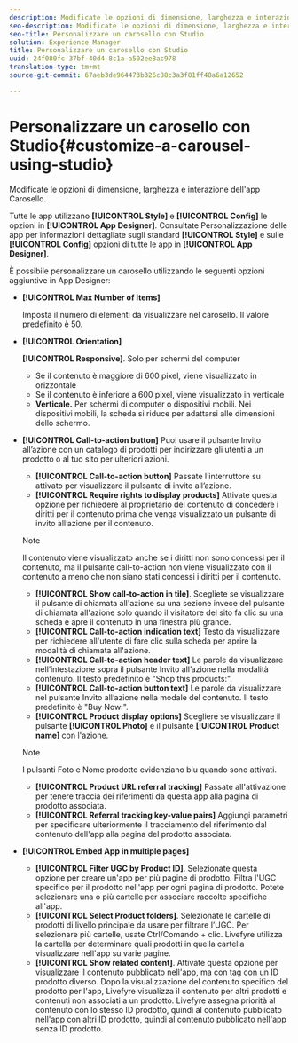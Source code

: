 ```yaml
---
description: Modificate le opzioni di dimensione, larghezza e interazione dell'app Carosello.
seo-description: Modificate le opzioni di dimensione, larghezza e interazione dell'app Carosello.
seo-title: Personalizzare un carosello con Studio
solution: Experience Manager
title: Personalizzare un carosello con Studio
uuid: 24f080fc-37bf-40d4-8c1a-a502ee8ac978
translation-type: tm+mt
source-git-commit: 67aeb3de964473b326c88c3a3f81ff48a6a12652

---
```



# Personalizzare un carosello con Studio{#customize-a-carousel-using-studio}

Modificate le opzioni di dimensione, larghezza e interazione dell'app Carosello.

Tutte le app utilizzano **[!UICONTROL Style]** e **[!UICONTROL Config]** le opzioni in **[!UICONTROL App Designer]**. Consultate Personalizzazione delle app per informazioni dettagliate sugli standard **[!UICONTROL Style]** e sulle **[!UICONTROL Config]** opzioni di tutte le app in **[!UICONTROL App Designer]**.

È possibile personalizzare un carosello utilizzando le seguenti opzioni aggiuntive in App Designer:

* **[!UICONTROL Max Number of Items]**

   Imposta il numero di elementi da visualizzare nel carosello. Il valore predefinito è 50.

* **[!UICONTROL Orientation]**

   **[!UICONTROL Responsive]**. Solo per schermi del computer

   * Se il contenuto è maggiore di 600 pixel, viene visualizzato in orizzontale
   * Se il contenuto è inferiore a 600 pixel, viene visualizzato in verticale
   * **Verticale.** Per schermi di computer o dispositivi mobili. Nei dispositivi mobili, la scheda si riduce per adattarsi alle dimensioni dello schermo.

* **[!UICONTROL Call-to-action button]** Puoi usare il pulsante Invito all’azione con un catalogo di prodotti per indirizzare gli utenti a un prodotto o al tuo sito per ulteriori azioni.

   * **[!UICONTROL Call-to-action button]** Passate l’interruttore su attivato per visualizzare il pulsante di invito all’azione.
   * **[!UICONTROL Require rights to display products]** Attivate questa opzione per richiedere al proprietario del contenuto di concedere i diritti per il contenuto prima che venga visualizzato un pulsante di invito all’azione per il contenuto.
   >[!NOTE]
   >
   >Il contenuto viene visualizzato anche se i diritti non sono concessi per il contenuto, ma il pulsante call-to-action non viene visualizzato con il contenuto a meno che non siano stati concessi i diritti per il contenuto.

   * **[!UICONTROL Show call-to-action in tile]**. Scegliete se visualizzare il pulsante di chiamata all'azione su una sezione invece del pulsante di chiamata all'azione solo quando il visitatore del sito fa clic su una scheda e apre il contenuto in una finestra più grande.
   * **[!UICONTROL Call-to-action indication text]** Testo da visualizzare per richiedere all'utente di fare clic sulla scheda per aprire la modalità di chiamata all'azione.
   * **[!UICONTROL Call-to-action header text]** Le parole da visualizzare nell’intestazione sopra il pulsante Invito all’azione nella modalità contenuto. Il testo predefinito è "Shop this products:".
   * **[!UICONTROL Call-to-action button text]** Le parole da visualizzare nel pulsante Invito all’azione nella modale del contenuto. Il testo predefinito è "Buy Now:".
   * **[!UICONTROL Product display options]** Scegliere se visualizzare il pulsante **[!UICONTROL Photo]** e il pulsante **[!UICONTROL Product name]** con l'azione.
   >[!NOTE]
   >
   >I pulsanti Foto e Nome prodotto evidenziano blu quando sono attivati.

   * **[!UICONTROL Product URL referral tracking]** Passate all'attivazione per tenere traccia dei riferimenti da questa app alla pagina di prodotto associata.
   * **[!UICONTROL Referral tracking key-value pairs]** Aggiungi parametri per specificare ulteriormente il tracciamento del riferimento dal contenuto dell'app alla pagina del prodotto associata.



* **[!UICONTROL Embed App in multiple pages]**

   * **[!UICONTROL Filter UGC by Product ID]**. Selezionate questa opzione per creare un'app per più pagine di prodotto. Filtra l'UGC specifico per il prodotto nell'app per ogni pagina di prodotto. Potete selezionare una o più cartelle per associare raccolte specifiche all'app.
   * **[!UICONTROL Select Product folders]**. Selezionate le cartelle di prodotti di livello principale da usare per filtrare l’UGC. Per selezionare più cartelle, usate Ctrl/Comando + clic. Livefyre utilizza la cartella per determinare quali prodotti in quella cartella visualizzare nell'app su varie pagine.
   * **[!UICONTROL Show related content]**. Attivate questa opzione per visualizzare il contenuto pubblicato nell'app, ma con tag con un ID prodotto diverso. Dopo la visualizzazione del contenuto specifico del prodotto per l'app, Livefyre visualizza il contenuto per altri prodotti e contenuti non associati a un prodotto. Livefyre assegna priorità al contenuto con lo stesso ID prodotto, quindi al contenuto pubblicato nell'app con altri ID prodotto, quindi al contenuto pubblicato nell'app senza ID prodotto.
